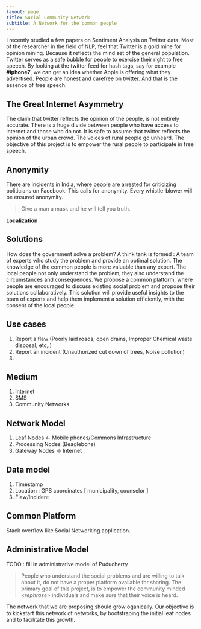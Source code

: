 ```yaml
---
layout: page
title: Social Community Network
subtitle: A Network for the common people
---
```


I recently studied a few papers on Sentiment Analysis on Twitter data. Most of the researcher in the field of NLP, feel that Twitter is a gold mine for opinion mining. Because it reflects the mind set of the general population. Twitter serves as a safe bubble for people to exercise their right to free speech. By looking at the twitter feed for hash tags, say for example **#iphone7**, we can get an idea whether Apple is offering what they advertised. People are honest and carefree on twitter. And that is the essence of free speech.

## The Great Internet Asymmetry

The claim that twitter reflects the opinion of the people, is not entirely accurate. There is a huge divide between people who have access to internet and those who do not. It is safe to assume that twitter reflects the opinion of the urban crowd. The voices of rural people go unheard. The objective of this project is to empower the rural people to participate in free speech.

## Anonymity

There are incidents in India, where people are arrested for criticizing politicians on Facebook. This calls for anonymity. Every whistle-blower will be ensured anonymity.

> Give a man a mask and he will tell you truth. 

**Localization**

## Solutions

How does the government solve a problem? A think tank is formed : A team of experts who study the problem and provide an optimal solution. The knowledge of the common people is more valuable than any expert. The local people not only understand the problem, they also understand the circumstances and consequences. We propose a common platform, where people are encouraged to discuss existing social problem and propose their solutions collaboratively. This solution will provide useful insights to the team of experts and help them implement a solution efficiently, with the consent of the local people.

## Use cases

1. Report a flaw (Poorly laid roads, open drains, Improper Chemical waste disposal, etc,.)
2. Report an incident (Unauthorized cut down of trees, Noise pollution)
3. 

## Medium

1. Internet
2. SMS
3. Community Networks

## Network Model

1. Leaf Nodes <- Mobile phones/Commons Infrastructure
2. Processing Nodes (Beaglebone)
3. Gateway Nodes -> Internet

## Data model

1. Timestamp
2. Location : GPS coordinates [ municipality, counselor ]
3. Flaw/Incident

## Common Platform

Stack overflow like Social Networking application.


## Administrative Model

TODO : fill in administrative model of Puducherry


> People who understand the social problems and are willing to talk about it, do not have a proper platform available for sharing. The primary goal of this project, is to empower the community minded <*rephrase*> individuals and make sure that their voice is heard.

The network that we are proposing should grow oganically. Our objective is to kickstart this network of networks, by bootstraping the initial leaf nodes and to facilitate this growth.



